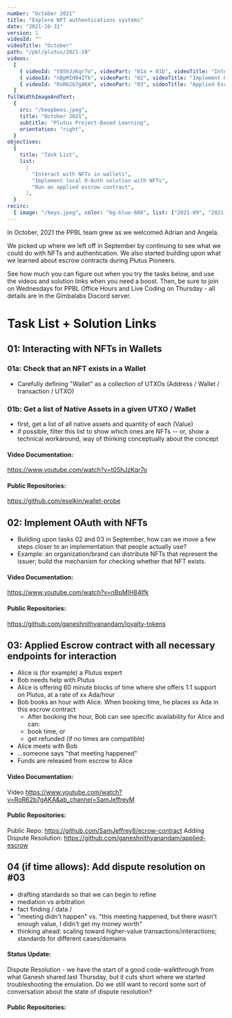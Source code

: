 ```yaml
---
number: "October 2021"
title: "Explore NFT authentications systems"
date: "2021-10-31"
version: 1
videoId: ""
videoTitle: "October"
path: "/pbl/plutus/2021-10"
videos:
  [
    { videoId: "t05hJzKqr7o", videoPart: "01a + 01b", videoTitle: "Interact with NFTs", developer: "Eli" },
    { videoId: "nBpMIH84Ifk", videoPart: "02", videoTitle: "Implement OAuth wiht NFTs", developer: "Ganesh" },
    { videoId: "RoR62b7gAKA", videoPart: "03", videoTitle: "Applied Escrow", developer: "Sam" },
  ]
fullWidthImageAndText:
  {
    src: "/keepbees.jpeg",
    title: "October 2021",
    subtitle: "Plutus Project-Based Learning",
    orientation: "right",
  }
objectives:
  {
    title: "Task List",
    list:
      [
        "Interact with NFTs in wallets",
        "Implement local O-Auth solution with NFTs",
        "Run an applied escrow contract",
      ],
  }
recirc:
  { image: "/keys.jpeg", color: "bg-blue-600", list: ["2021-09", "2021-11"] }
---  
```


In October, 2021 the PPBL team grew as we welcomed Adrian and Angela.

We picked up where we left off in September by continuing to see what we could do with NFTs and authentication. We also started building upon what we learned about escrow contracts during Plutus Pioneers.

See how much you can figure out when you try the tasks below, and use the videos and solution links when you need a boost. Then, be sure to join on Wednesdays for PPBL Office Hours and Live Coding on Thursday - all details are in the Gimbalabs Discord server.

# Task List + Solution Links

## 01: Interacting with NFTs in Wallets

### 01a: Check that an NFT exists in a Wallet 
- Carefully defining "Wallet" as a collection of UTXOs (Address / Wallet / transaction / UTXO)
### 01b: Get a list of Native Assets in a given UTXO / Wallet
- first, get a list of all native assets and quantity of each (Value)
- if possible, filter this list to show which ones are NFTs -- or, show a technical workaround, way of thinking conceptually about the concept
#### Video Documentation:
https://www.youtube.com/watch?v=t05hJzKqr7o
#### Public Repositories:
https://github.com/eselkin/wallet-probe

## 02: Implement OAuth with NFTs

- Building upon tasks 02 and 03 in September, how can we move a few steps closer to an implementation that people actually use?
- Example: an organization/brand can distribute NFTs that represent the issuer; build the mechanism for checking whether that NFT exists.
#### Video Documentation:
https://www.youtube.com/watch?v=nBpMIH84Ifk
#### Public Repositories:
https://github.com/ganeshnithyanandam/loyalty-tokens

## 03: Applied Escrow contract with all necessary endpoints for interaction

- Alice is (for example) a Plutus expert
- Bob needs help with Plutus
- Alice is offering 60 minute blocks of time where she offers 1:1 support on Plutus, at a rate of xx Ada/hour
- Bob books an hour with Alice. When booking time, he places xx Ada in this escrow contract
  - After booking the hour, Bob can see specific availability for Alice and can:
  - book time, or
  - get refunded (if no times are compatible)
- Alice meets with Bob
- ...someone says "that meeting happened"
- Funds are released from escrow to Alice
#### Video Documentation:
Video https://www.youtube.com/watch?v=RoR62b7gAKA&ab_channel=SamJeffreyM
#### Public Repositories:
Public Repo: https://github.com/SamJeffrey8/ecrow-contract
Adding Dispute Resolution: https://github.com/ganeshnithyanandam/applied-escrow

## 04 (if time allows): Add dispute resolution on #03

- drafting standards so that we can begin to refine
- mediation vs arbitration
- fact finding / data / 
- "meeting didn't happen" vs. "this meeting happened, but there wasn't enough value, I didn't get my money worth"
- thinking ahead: scaling toward higher-value transactions/interactions; standards for different cases/domains
#### Status Update:
Dispute Resolution - we have the start of a good code-walkthrough from what Ganesh shared last Thursday, but it cuts short where we started troubleshooting the emulation. Do we still want to record some sort of conversation about the state of dispute resolution?
#### Public Repositories:

